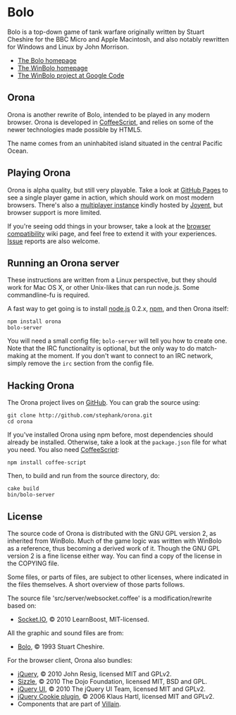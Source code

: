 # Bolo

Bolo is a top-down game of tank warfare originally written by Stuart Cheshire for the BBC Micro and
Apple Macintosh, and also notably rewritten for Windows and Linux by John Morrison.

 * [The Bolo homepage][Bolo]
 * [The WinBolo homepage][WinBolo]
 * [The WinBolo project at Google Code][WinBolo project]

## Orona

Orona is another rewrite of Bolo, intended to be played in any modern browser. Orona is developed
in [CoffeeScript], and relies on some of the newer technologies made possible by HTML5.

The name comes from an uninhabited island situated in the central Pacific Ocean.

## Playing Orona

Orona is alpha quality, but still very playable. Take a look at [GitHub Pages] to see a single
player game in action, which should work on most modern browsers. There's also a
[multiplayer instance] kindly hosted by [Joyent], but browser support is more limited.

If you're seeing odd things in your browser, take a look at the [browser compatibility] wiki page,
and feel free to extend it with your experiences. [Issue] reports are also welcome.

## Running an Orona server

These instructions are written from a Linux perspective, but they should work for Mac OS X, or
other Unix-likes that can run node.js. Some commandline-fu is required.

A fast way to get going is to install [node.js] 0.2.x, [npm], and then Orona itself:

    npm install orona
    bolo-server

You will need a small config file; `bolo-server` will tell you how to create one. Note that the IRC
functionality is optional, but the only way to do match-making at the moment. If you don't want to
connect to an IRC network, simply remove the `irc` section from the config file.

## Hacking Orona

The Orona project lives on [GitHub]. You can grab the source using:

    git clone http://github.com/stephank/orona.git
    cd orona

If you've installed Orona using npm before, most dependencies should already be installed.
Otherwise, take a look at the `package.json` file for what you need. You also need [CoffeeScript]:

    npm install coffee-script

Then, to build and run from the source directory, do:

    cake build
    bin/bolo-server

## License

The source code of Orona is distributed with the GNU GPL version 2, as inherited from WinBolo.
Much of the game logic was written with WinBolo as a reference, thus becoming a derived work of it.
Though the GNU GPL version 2 is a fine license either way. You can find a copy of the license
in the COPYING file.

Some files, or parts of files, are subject to other licenses, where indicated in the files
themselves. A short overview of those parts follows.

The source file 'src/server/websocket.coffee' is a modification/rewrite based on:

 * [Socket.IO], © 2010 LearnBoost, MIT-licensed.

All the graphic and sound files are from:

 * [Bolo], © 1993 Stuart Cheshire.

For the browser client, Orona also bundles:

 * [jQuery], © 2010 John Resig, licensed MIT and GPLv2.
 * [Sizzle], © 2010 The Dojo Foundation, licensed MIT, BSD and GPL.
 * [jQuery UI], © 2010 The jQuery UI Team, licensed MIT and GPLv2.
 * [jQuery Cookie plugin], © 2006 Klaus Hartl, licensed MIT and GPLv2.
 * Components that are part of [Villain].

 [Bolo]: http://www.bolo.net/
 [WinBolo]: http://www.winbolo.com/
 [WinBolo project]: http://code.google.com/p/winbolo/
 [CoffeeScript]: http://jashkenas.github.com/coffee-script/
 [GitHub Pages]: http://stephank.github.com/orona/
 [multiplayer instance]: http://orona.no.de/
 [Joyent]: http://www.joyent.com/
 [browser compatibility]: http://github.com/stephank/orona/wiki/Browser-compatibility
 [Issue]: http://github.com/stephank/orona/issues
 [node.js]: http://nodejs.org/
 [npm]: http://github.com/isaacs/npm
 [GitHub]: http://github.com/stephank/orona
 [Socket.IO]: http://socket.io/
 [jQuery]: http://jquery.com/
 [Sizzle]: http://sizzlejs.com/
 [jQuery UI]: http://jqueryui.com/
 [jQuery Cookie plugin]: http://plugins.jquery.com/project/Cookie
 [Villain]: http://github.com/stephank/villain
